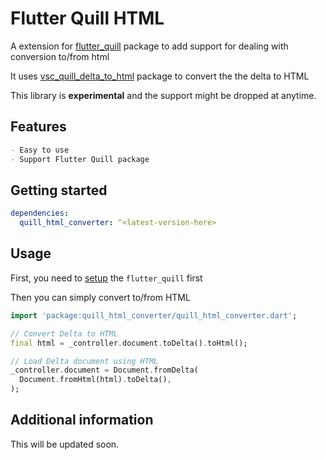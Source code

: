 # Flutter Quill HTML
A extension for [flutter_quill](https://pub.dev/packages/flutter_quill) package to add support for dealing with conversion to/from html

It uses [vsc_quill_delta_to_html](https://pub.dev/packages/vsc_quill_delta_to_html) package to convert the the delta to HTML

This library is **experimental** and the support might be dropped at anytime.

## Features

```markdown
- Easy to use
- Support Flutter Quill package
```

## Getting started

```yaml
dependencies:
  quill_html_converter: ^<latest-version-here>
```

## Usage

First, you need to [setup](../README.md#usage) the `flutter_quill` first

Then you can simply convert to/from HTML

```dart
import 'package:quill_html_converter/quill_html_converter.dart';

// Convert Delta to HTML
final html = _controller.document.toDelta().toHtml();

// Load Delta document using HTML
_controller.document = Document.fromDelta(
  Document.fromHtml(html).toDelta(),
);
```

## Additional information

This will be updated soon.
